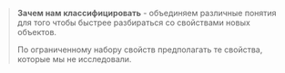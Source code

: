 > **Зачем нам классифицировать** - объединяем различные понятия для того чтобы быстрее разбираться со свойствами новых объектов. 
> 
> По ограниченному набору свойств предполагать те свойства, которые мы не исследовали. 
